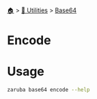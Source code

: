 <!--startTocHeader-->
[🏠](../../README.md) > [🔧 Utilities](../README.md) > [Base64](README.md)
# Encode
<!--endTocHeader-->

# Usage

<!--startCode-->
```bash
zaruba base64 encode --help
```
<!--endCode-->

<!--startTocSubTopic-->
<!--endTocSubTopic-->